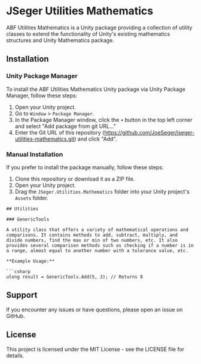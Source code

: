 # JSeger Utilities Mathematics

ABF Utilities Mathematics is a Unity package providing a collection of utility classes to extend the functionality of Unity's existing mathematics structures and Unity Mathematics package.

## Installation

### Unity Package Manager

To install the ABF Utilities Mathematics Unity package via Unity Package Manager, follow these steps:

1. Open your Unity project.
2. Go to `Window` > `Package Manager`.
3. In the Package Manager window, click the `+` button in the top left corner and select "Add package from git URL..."
4. Enter the Git URL of this repository (https://github.com/JoeSeger/jseger-utilities-mathematics.git) and click "Add".

### Manual Installation

If you prefer to install the package manually, follow these steps:

1. Clone this repository or download it as a ZIP file.
2. Open your Unity project.
3. Drag the `JSeger.Utilities.Mathematics` folder into your Unity project's `Assets` folder.
~~~~
## Utilities

### GenericTools

A utility class that offers a variety of mathematical operations and comparisons. It contains methods to add, subtract, multiply, and divide numbers, find the max or min of two numbers, etc. It also provides several comparison methods such as checking if a number is in a range, almost equal to another number with a tolerance value, etc.

**Example Usage:**

```csharp
ulong result = GenericTools.Add(5, 3); // Returns 8

~~~~
## Support
If you encounter any issues or have questions, please open an issue on GitHub.

## License
This project is licensed under the MIT License - see the LICENSE file for details.

